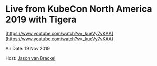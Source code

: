 # Live from KubeCon North America 2019 with Tigera

[https://www.youtube.com/watch?v=_kueVy7vKAA](https://www.youtube.com/watch?v=_kueVy7vKAA)

Air Date: 19 Nov 2019

Host: [Jason van Brackel](twitter.com/jasonvanbrackel)
